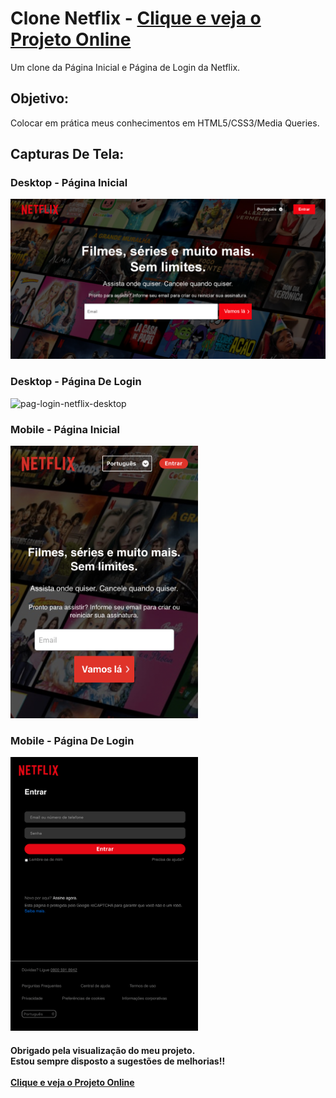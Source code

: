 <h1>
    Clone Netflix - <a href="https://clone-netflix-jrmartinsg.vercel.app/" target="_blank">Clique e veja o Projeto
        Online</a>
</h1>
<p>
    Um clone da Página Inicial e Página de Login da Netflix.
</p>
<h2>
    Objetivo:
</h2>
<p>
    Colocar em prática meus conhecimentos em HTML5/CSS3/Media Queries.
</p>
<h2>
    Capturas De Tela:
</h2>

<h3>Desktop - Página Inicial</h3>
<img width="700px" src="./img/netflix-pag-inicial.png" alt="pag-inicial-netflix-desktop">
<h3>Desktop - Página De Login</h3>
<img width="700px" src="./img/netflix-pag-login.png" alt="pag-login-netflix-desktop">

<h3>Mobile - Página Inicial</h3>
<img width="300px" src="./img/mobile-pag-inicial.jpeg" alt="pag-inicial-netflix-mobile">
<h3>Mobile - Página De Login</h3>
<img width="300px" src="./img/mobile-login.png" alt="pag-login-netflix-mobile">

<h4>
    Obrigado pela visualização do meu projeto. <br>
    Estou sempre disposto a sugestões de melhorias!! <br><br>
    <a href="https://clone-netflix-jrmartinsg.vercel.app/" target="_blank">Clique e veja o Projeto Online</a>
</h4>
